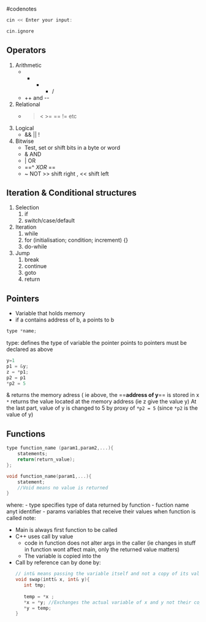 #codenotes 
```C++
cin << Enter your input:

cin.ignore

```

## Operators
1. Arithmetic
	- + - * / 
	- ++ and --
2. Relational
	-  > < >= == != etc
3. Logical
	- && || !
4. Bitwise
	-  Test, set or shift bits in a byte or word
	- & AND 
	- | OR
	- ==^ *XOR* == 
	- ~ NOT >> shift right , << shift left
	
## Iteration & Conditional structures
1. Selection
	 1. if
	 2. switch/case/default
1. Iteration 
	1. while
	2. for (initialisation; condition; increment) {}
	3. do-while
1. Jump 
	1. break
	2. continue
	3. goto
	4. return

## Pointers
- Variable that holds memory
- if a contains address of b, a points to b
```c++
type *name;
```
type: defines the type of variable the pointer points to
pointers must be declared as above

```c++
y=1
p1 = &y;
z = *p1;
p2 = p1
*p2 = 5
```
& returns the memory adress
	( ie above, the ==**address of y**== is stored in x
`*` returns the value located at the memory address
	(ie z give the value y)
At the last part, value of y is changed to 5 by proxy of `*p2 = 5` 
	(since `*p2` is the value of y)

## Functions

```C++
type function_name (param1,param2,...){
	statements;
	return(return_value);
};

void function_name(param1,...){
	statement;
	//Void means no value is returned
}
```
where:
	- type specifies type of data returned by function
	- fuction name anyt identifier
	- params variables that receive their values when function is called
note: 
 - Main is always first function to be called
 - C++ uses call by value
	 - code in function does not alter args in the caller (ie changes in stuff in function wont affect main, only the returned value matters)
	 - The variable is copied into the 
 - Call by reference can by done by:
	 ````c++
	 // int& means passing the variable itself and not a copy of its value
	 void swap(intt& x, int& y){
		int tmp;
		
		temp = *x ; 
		*x = *y; //Exchanges the actual variable of x and y not their copies
		*y = temp;
	 }
	 ````